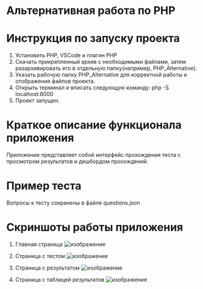 # Альтернативная работа по PHP
# Инструкция по запуску проекта
1. Установить PHP, VSCode и плагин PHP
2. Скачать прикрепленный архив с необходимыми файлами, затем разархивировать его в отдельную папку(например, PHP_Alternative).
3. Указать рабочую папку PHP_Alternative для корректной работы и отображения файлов проекта.
4. Открыть терминал и вписать следующую команду:
   php -S localhost:8000
5. Проект запущен.
# Краткое описание функционала приложения
Приложение представляет собой интерфейс прохождения теста с просмотром результатов и дешбордом прохождений.

# Пример теста
Вопросы к тесту сохранены в файле questions.json


# Скриншоты работы приложения
1. Главная страница
![изображение](https://github.com/user-attachments/assets/78ddec94-326b-4839-9bca-dbeeb2f7de86)

2. Страница с тестом
![изображение](https://github.com/user-attachments/assets/9293baf1-76b1-41ae-8d9c-213452911a9f)

3. Страница с результатом
![изображение](https://github.com/user-attachments/assets/04964d32-36d7-434f-b17c-d2e8964d108f)

4. Страница с таблицей результатов
![изображение](https://github.com/user-attachments/assets/bb2bb451-67ef-4b3c-bf85-d49458f775e5)
